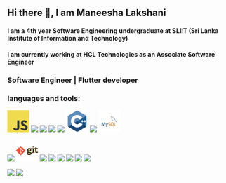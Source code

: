 ## Hi there 👋, I am **Maneesha Lakshani**

#### I am a 4th year Software Engineering undergraduate at SLIIT (Sri Lanka Institute of Information and Technology)
#### I am currently working at HCL Technologies as an Associate Software Engineer
### Software Engineer | Flutter developer
<!-- ![I am a student](https://hotelamstephansplatz.at/wp-content/uploads/2017/10/welcome-e1507551952811.jpg) -->
<!-- ![I am a student](https://i.pinimg.com/originals/de/16/58/de1658b746ed7f0ba04c3208f6fb0361.jpg) -->

### **languages and tools:**  

<code><img height="50" src="https://raw.githubusercontent.com/github/explore/80688e429a7d4ef2fca1e82350fe8e3517d3494d/topics/javascript/javascript.png"></code>
<code><img height="50" src="https://user-images.githubusercontent.com/85009979/163198756-906a8f0f-17d0-44ae-b91b-538fb1506f0f.png"></code>
<code><img height="50" src="https://user-images.githubusercontent.com/85009979/163198780-0a7aa8ed-fa0e-4d8c-aa31-9fe70b7e0398.png"></code>
<code><img height="50" src="https://user-images.githubusercontent.com/85009979/163198801-56f3860c-a53d-4420-a361-4cc3ecc83c52.png"></code>
<code><img height="50" src="https://user-images.githubusercontent.com/85009979/163198826-a54fe4f4-0994-4ba6-a762-2d724ff1a375.png"></code>
<code><img height="50" src="https://raw.githubusercontent.com/github/explore/80688e429a7d4ef2fca1e82350fe8e3517d3494d/topics/cpp/cpp.png"></code>
<code><img height="50" src="https://user-images.githubusercontent.com/85009979/163198842-d4d9017c-e7ad-4db0-8b23-447a7b72748b.png"></code>
<code><img height="50" src="https://raw.githubusercontent.com/github/explore/80688e429a7d4ef2fca1e82350fe8e3517d3494d/topics/mysql/mysql.png"></code>

<code><img height="50" src="https://user-images.githubusercontent.com/85009979/163198862-8f6315c4-2474-4917-9587-afaaf8db45ad.png"></code>
<code><img height="50" src="https://raw.githubusercontent.com/github/explore/80688e429a7d4ef2fca1e82350fe8e3517d3494d/topics/git/git.png"></code>
<code><img height="50" src="https://user-images.githubusercontent.com/85009979/163201226-2144597b-6e8a-49e2-822c-0ab63c935a39.png"></code>
<code><img height="50" src="https://user-images.githubusercontent.com/85009979/163201242-6b591e06-d77e-46b5-86b9-ea5881b37875.png"></code>
<code><img height="50" src="https://user-images.githubusercontent.com/85009979/163201257-aaf78f6a-217e-409d-834c-adb17c73d779.png"></code>
<code><img height="50" src="https://user-images.githubusercontent.com/85009979/163201285-2d828a77-0c0f-494f-9645-f8f98c9bef15.png"></code>
<code><img height="50" src="https://user-images.githubusercontent.com/85009979/163201310-09f35027-9d92-4f9c-a162-1eea336d08d1.png"></code>
<code><img height="50" src="https://user-images.githubusercontent.com/85009979/163201323-f13b5f2f-c8fa-4e17-bd0a-04999a75d9a0.png"></code>

<code><img height="50" src="https://user-images.githubusercontent.com/85009979/180658780-d2495946-e405-4fc9-aa45-04c1c6d5b6d6.png"></code>
<code><img height="50" src="https://user-images.githubusercontent.com/85009979/190880442-149be11c-7191-4403-a561-ad04e2b3934b.png"></code>


<!-- ![Maneesha's Github Status](https://github-readme-stats.vercel.app/api?username=maneeshalakshani&show_icons=true&theme=radical&card_width=100) [![Maneesha's Top Langs](https://github-readme-stats.vercel.app/api/top-langs/?username=maneeshalakshani&layout=compact&theme=radical&card_width=250)](https://github.com/maneeshalakshani/github-readme-stats) -->

<!-- <[![Maneesha's Top Langs](https://github-readme-stats.vercel.app/api/top-langs/?username=maneeshalakshani&layout=compact&theme=radical)](https://github.com/maneeshalakshani/github-readme-stats) -->

<!-- [![Maneesha's wakatime stats](https://github-readme-stats.vercel.app/api/wakatime?username=willianrod)](https://github.com/maneeshalakshani/github-readme-stats) -->
